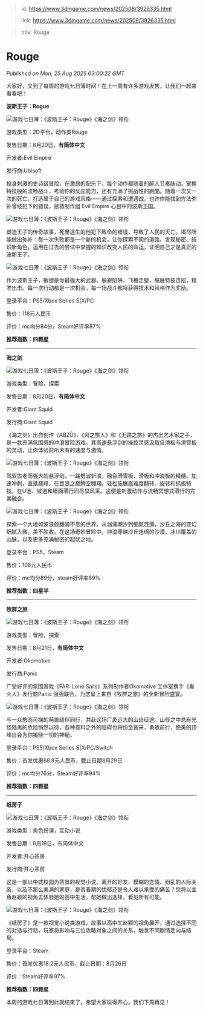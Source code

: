 > id: https://www.3dmgame.com/news/202508/3926335.html

> link: https://www.3dmgame.com/news/202508/3926335.html

> title: Rouge

# Rouge
_Published on Mon, 25 Aug 2025 03:00:22 GMT_

大家好，又到了每周的游戏七日薄时间！在上一周有许多游戏发售，让我们一起来看看吧！

**波斯王子：Rogue**

![游戏七日薄：《波斯王子：Rouge》《海之剑》领衔](https://img.3dmgame.com/uploads/images/news/20250825/1756090862_246570_jpg_r.jpg)

游戏类型：2D平台，动作类Rouge

发售日期：8月20日，**有简体中文**

开发者:Evil Empire

发行商:Ubisoft

投身刺激的史诗级冒险，在激昂的配乐下，每个动作都随着的醉人节奏脉动。掌握特技般的流畅战斗，考验你的反应能力，还有充满了挑战性的跑酷。随着一次又一次的死亡，打造属于自己的游戏风格——通过探索和遭遇战，也许你能找到方法弥补曾经犯下的错误，拯救制作组 Evil Empire 心目中的波斯王国。

![游戏七日薄：《波斯王子：Rouge》《海之剑》领衔](https://img.3dmgame.com/uploads/images/news/20250825/1756090877_909647_jpg_r.jpg)

塑造王子的传奇故事，死里逃生的他犯下致命的错误，导致了人民的灭亡。竭尽所能做出弥补：每一次失败都是一个新的机会，让你探索不同的道路、发现秘密、结识新角色，运用在过去的尝试中掌握的知识改变人民的命运，证明自己才是真正的波斯王子。

![游戏七日薄：《波斯王子：Rouge》《海之剑》领衔](https://img.3dmgame.com/uploads/images/news/20250825/1756090888_196885.jpg)

作为波斯王子，敏捷是你最强大的武器。躲避陷阱，飞檐走壁，施展特技连招，精准出击。每一次行动都是一次机会，每一场战斗都将获得技术和风格作为奖励。

登录平台：PS5/Xbox Series S|X/PC

售价：118元人民币

评价：mc均分84分，Steam好评率87%

**推荐指数：四颗星**

* * *

**海之剑**

![游戏七日薄：《波斯王子：Rouge》《海之剑》领衔](https://img.3dmgame.com/uploads/images/news/20250825/1756090905_334605_jpg_r.jpg)

游戏类型：冒险，探索

发售日期：8月20日，**有简体中文**

开发者:Giant Squid

发行商:Giant Squid

《海之剑》出自创作《ABZÛ》、《风之旅人》和《无路之旅》的杰出艺术家之手，是一款充满氛围感的冲浪冒险游戏。其高速悬浮剑的操控灵感汲取自滑板与滑雪板的灵动，让你体验前所未有的速度与激情。

![游戏七日薄：《波斯王子：Rouge》《海之剑》领衔](https://img.3dmgame.com/uploads/images/news/20250825/1756090913_804497_jpg_r.jpg)

驾驭古老而强大的悬浮剑，一路劈波斩浪，融合滑雪板、滑板和冲浪板的精髓。加速冲刺，直抵巅峰，在巨浪之巅腾空翱翔。轻松施展高难度翻转、旋转和抓板特技，在U池、坡道和墙面滑行间尽显风采。这便是刺激动作与流畅冥想式滑行的完美融合。

![游戏七日薄：《波斯王子：Rouge》《海之剑》领衔](https://img.3dmgame.com/uploads/images/news/20250825/1756090920_909481_jpg_r.jpg)

探索一个大地如波浪般翻涌不息的世界。从汹涌潮汐到细腻涟漪，沙丘之海的变幻细腻入微，美不胜收。在这场奇妙冒险中，冲浪穿越沙丘连绵的沙漠、冰川覆盖的山脉，以及更多充满秘密的起伏之地。

登录平台：PS5，Steam

售价：108元人民币

评价：mc均分89分，steam好评率89%

**推荐指数：四星半**

* * *

**牧群之旅**

![游戏七日薄：《波斯王子：Rouge》《海之剑》领衔](https://img.3dmgame.com/uploads/images/news/20250825/1756090972_903468.jpg)

游戏类型：冒险，探索

发售日期：8月21日，**有简体中文**

开发者:Okomotive

发行商:Panic

广受好评的氛围游戏《FAR: Lone Sails》系列制作者Okomotive 工作室携手《看火人》发行商Panic 强强联合，为您呈上来自《牧群之旅》的全新冒险盛宴。

![游戏七日薄：《波斯王子：Rouge》《海之剑》领衔](https://img.3dmgame.com/uploads/images/news/20250825/1756090990_405808.jpg)

与一众憨态可掬的萌兽结伴同行，共赴这场广袤远大的山岳征途。山径之中总有光怪陆离的危险悄然以待，各种意料之外的阻碍也将纷至沓来，勇敢前行，绝美的顶峰自会为你揭晓一切的神秘。

登录平台：PS5/Xbox Series S|X/PC/Switch

售价：首发优惠68.8元人民币，截止日期8月29日

评价：mc均分76分，Steam好评率94%

**推荐指数：四颗星**

* * *

**纸房子**

![游戏七日薄：《波斯王子：Rouge》《海之剑》领衔](https://img.3dmgame.com/uploads/images/news/20250825/1756091058_186001.png)

游戏类型：角色扮演，互动小说

发售日期：8月18日，有简体中文

开发者:开心茶房

发行商:开心茶房

这是一部以中式校园为背景的视觉小说。离开的好友、模糊的恋情、纷乱的人际关系，以及不那么美满的家庭，是青春期的忧郁还是令人难以承受的痛苦？您将以主角赵颖的视角去体验她的高中生活，帮她做出选择，看见所有可能。

![游戏七日薄：《波斯王子：Rouge》《海之剑》领衔](https://img.3dmgame.com/uploads/images/news/20250825/1756091070_174426.png)

《纸房子》是一款视觉小说类游戏，故事以高中生赵颖的视角展开，通过选择不同的对话与行动，玩家将影响与三位攻略对象之间的关系，触发不同剧情走向与结局。

登录平台：Steam

售价：首发优惠18.2元人民币，截止日期：8月26日

评价：Steam好评率97%

**推荐指数：四颗星**

本周的游戏七日薄到此就结束了，希望大家玩得开心，我们下周再见！
